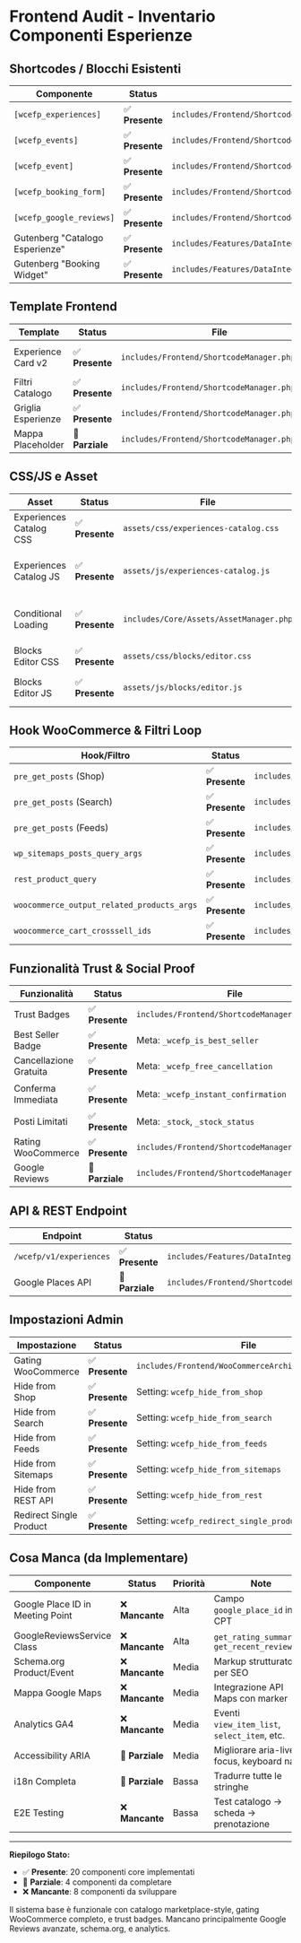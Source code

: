 # Frontend Audit - Inventario Componenti Esperienze

## Shortcodes / Blocchi Esistenti

| Componente | Status | File | Funzione | Hook |
|-----------|---------|-------|----------|------|
| `[wcefp_experiences]` | ✅ **Presente** | `includes/Frontend/ShortcodeManager.php:39` | `experiences_catalog_shortcode()` | `init` |
| `[wcefp_events]` | ✅ **Presente** | `includes/Frontend/ShortcodeManager.php:38` | `events_list_shortcode()` | `init` |
| `[wcefp_event]` | ✅ **Presente** | `includes/Frontend/ShortcodeManager.php:40` | `single_event_shortcode()` | `init` |
| `[wcefp_booking_form]` | ✅ **Presente** | `includes/Frontend/ShortcodeManager.php:41` | `booking_form_shortcode()` | `init` |
| `[wcefp_google_reviews]` | ✅ **Presente** | `includes/Frontend/ShortcodeManager.php:53` | `google_reviews_shortcode()` | `init` |
| Gutenberg "Catalogo Esperienze" | ✅ **Presente** | `includes/Features/DataIntegration/GutenbergManager.php:112` | `render_experiences_catalog_block()` | `init` |
| Gutenberg "Booking Widget" | ✅ **Presente** | `includes/Features/DataIntegration/GutenbergManager.php` | `render_booking_form_block()` | `init` |

## Template Frontend

| Template | Status | File | Descrizione |
|----------|---------|-------|-------------|
| Experience Card v2 | ✅ **Presente** | `includes/Frontend/ShortcodeManager.php:1085` | `render_experience_card()` con hero image, trust badges, rating |
| Filtri Catalogo | ✅ **Presente** | `includes/Frontend/ShortcodeManager.php:299` | Filtri search, categoria, prezzo con UX |
| Griglia Esperienze | ✅ **Presente** | `includes/Frontend/ShortcodeManager.php:334` | Layout grid responsive 1-4 colonne |
| Mappa Placeholder | 🔄 **Parziale** | `includes/Frontend/ShortcodeManager.php:327` | Solo placeholder, manca Google Maps API |

## CSS/JS e Asset

| Asset | Status | File | Descrizione |
|-------|---------|-------|-------------|
| Experiences Catalog CSS | ✅ **Presente** | `assets/css/experiences-catalog.css` | 490+ righe, responsive, GYG-style |
| Experiences Catalog JS | ✅ **Presente** | `assets/js/experiences-catalog.js` | 500+ righe, filtri interattivi, AJAX |
| Conditional Loading | ✅ **Presente** | `includes/Core/Assets/AssetManager.php` | Enqueue solo quando shortcode presente |
| Blocks Editor CSS | ✅ **Presente** | `assets/css/blocks/editor.css` | Stili editor Gutenberg |
| Blocks Editor JS | ✅ **Presente** | `assets/js/blocks/editor.js` | Funzionalità editor Gutenberg |

## Hook WooCommerce & Filtri Loop

| Hook/Filtro | Status | File | Funzione |
|-------------|---------|-------|----------|
| `pre_get_posts` (Shop) | ✅ **Presente** | `includes/Frontend/WooCommerceArchiveFilter.php:45` | `filter_shop_archives()` |
| `pre_get_posts` (Search) | ✅ **Presente** | `includes/Frontend/WooCommerceArchiveFilter.php:48` | `filter_search_results()` |
| `pre_get_posts` (Feeds) | ✅ **Presente** | `includes/Frontend/WooCommerceArchiveFilter.php:51` | `filter_feeds()` |
| `wp_sitemaps_posts_query_args` | ✅ **Presente** | `includes/Frontend/WooCommerceArchiveFilter.php:54` | `filter_sitemap_args()` |
| `rest_product_query` | ✅ **Presente** | `includes/Frontend/WooCommerceArchiveFilter.php:57` | `filter_rest_api_query()` |
| `woocommerce_output_related_products_args` | ✅ **Presente** | `includes/Frontend/WooCommerceArchiveFilter.php:63` | `filter_related_products_args()` |
| `woocommerce_cart_crosssell_ids` | ✅ **Presente** | `includes/Frontend/WooCommerceArchiveFilter.php:66` | `filter_crosssell_ids()` |

## Funzionalità Trust & Social Proof

| Funzionalità | Status | File | Implementazione |
|-------------|---------|-------|----------------|
| Trust Badges | ✅ **Presente** | `includes/Frontend/ShortcodeManager.php:1200` | `get_experience_trust_badges()` |
| Best Seller Badge | ✅ **Presente** | Meta: `_wcefp_is_best_seller` | Badge "🏆 Best Seller" |
| Cancellazione Gratuita | ✅ **Presente** | Meta: `_wcefp_free_cancellation` | Badge "✅ Cancellazione gratuita" |
| Conferma Immediata | ✅ **Presente** | Meta: `_wcefp_instant_confirmation` | Badge "⚡ Conferma immediata" |
| Posti Limitati | ✅ **Presente** | Meta: `_stock`, `_stock_status` | Badge "🔥 Solo X posti rimasti" |
| Rating WooCommerce | ✅ **Presente** | `includes/Frontend/ShortcodeManager.php:1104` | Rating stelle + count recensioni |
| Google Reviews | 🔄 **Parziale** | `includes/Frontend/ShortcodeManager.php:1007` | API presente, manca UI completa |

## API & REST Endpoint

| Endpoint | Status | File | Funzione |
|----------|---------|-------|----------|
| `/wcefp/v1/experiences` | ✅ **Presente** | `includes/Features/DataIntegration/GutenbergManager.php:269` | `get_experiences_for_block()` |
| Google Places API | 🔄 **Parziale** | `includes/Frontend/ShortcodeManager.php:1017` | `get_google_reviews()` implementato |

## Impostazioni Admin

| Impostazione | Status | File | Hook |
|-------------|---------|-------|------|
| Gating WooCommerce | ✅ **Presente** | `includes/Frontend/WooCommerceArchiveFilter.php:72` | `register_admin_settings()` |
| Hide from Shop | ✅ **Presente** | Setting: `wcefp_hide_from_shop` | Default: ON |
| Hide from Search | ✅ **Presente** | Setting: `wcefp_hide_from_search` | Default: ON |
| Hide from Feeds | ✅ **Presente** | Setting: `wcefp_hide_from_feeds` | Default: ON |
| Hide from Sitemaps | ✅ **Presente** | Setting: `wcefp_hide_from_sitemaps` | Default: ON |
| Hide from REST API | ✅ **Presente** | Setting: `wcefp_hide_from_rest` | Default: ON |
| Redirect Single Product | ✅ **Presente** | Setting: `wcefp_redirect_single_product` | Default: OFF |

## Cosa Manca (da Implementare)

| Componente | Status | Priorità | Note |
|-----------|---------|----------|------|
| Google Place ID in Meeting Point | ❌ **Mancante** | Alta | Campo `google_place_id` in CPT |
| GoogleReviewsService Class | ❌ **Mancante** | Alta | `get_rating_summary()`, `get_recent_reviews()` |
| Schema.org Product/Event | ❌ **Mancante** | Media | Markup strutturato per SEO |
| Mappa Google Maps | ❌ **Mancante** | Media | Integrazione API Maps con marker |
| Analytics GA4 | ❌ **Mancante** | Media | Eventi `view_item_list`, `select_item`, etc. |
| Accessibility ARIA | 🔄 **Parziale** | Media | Migliorare aria-live, focus, keyboard nav |
| i18n Completa | 🔄 **Parziale** | Bassa | Tradurre tutte le stringhe |
| E2E Testing | ❌ **Mancante** | Bassa | Test catalogo → scheda → prenotazione |

---

**Riepilogo Stato:**
- ✅ **Presente**: 20 componenti core implementati
- 🔄 **Parziale**: 4 componenti da completare  
- ❌ **Mancante**: 8 componenti da sviluppare

Il sistema base è funzionale con catalogo marketplace-style, gating WooCommerce completo, e trust badges. Mancano principalmente Google Reviews avanzate, schema.org, e analytics.
